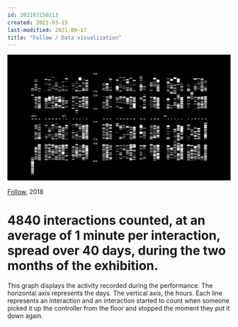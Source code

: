 ```yaml
---
id: 202103150213
created: 2021-03-15
last-modified: 2021-09-17
title: "Follow / Data visualization"
---
```

![](../assets/202103150213.jpg)

[Follow](202103150141), 2018

# 4840 interactions counted, at an average of 1 minute per interaction, spread over 40 days, during the two months of the exhibition.

This graph displays the activity recorded during the performance. The horizontal axis represents the days. The vertical axis, the hours. Each line represents an interaction and an interaction started to count when someone picked it up the controller from the floor and stopped the moment they put it down again. 
